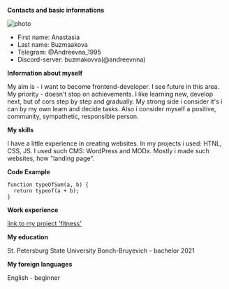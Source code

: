 __Contacts and basic informations__

![photo](../rsschool-cv/img/photo.webp)

+ First name: Anastasia
+ Last name: Buzmaakova
+ Telegram: @Andreevna_1995
+ Discord-server: buzmakovva(@andreevnna)

__Information about myself__

My aim is - i want to become frontend-developer. I see future in this area. My priority - doesn't stop on achievements. I like learning new, develop next, but of cors step by step and gradually. My strong side i consider it's i can by my own learn and decide tasks. Also i consider myself a positive, community, sympathetic, responsible person.

__My skills__

I have a little experience in creating websites. In my projects i used: HTNL, CSS, JS. I used such CMS: WordPress and MODx. Mostly i made such websites, how "landing page".

__Code Example__

```
function typeOfSum(a, b) {
  return typeof(a + b);
}
```
__Work experience__

[link to my project 'fitness'](https://buzmakovva.github.io/fitness/ "HTML+CSS")

__My education__

St. Petersburg State University Bonch-Bruyevich - bachelor 2021

__My foreign languages__

English - beginner